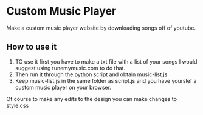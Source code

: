 # Custom Music Player

Make a custom music player website by downloading songs off of youtube.

## How to use it

1. TO use it first you have to make a txt file with a list of your songs I would suggest using tunemymusic.com to do that.
2. Then run it through the python script and obtain music-list.js
3. Keep music-list.js in the same folder as script.js and you have yourslef a custom music player on your browser.

Of course to make any edits to the design you can make changes to style.css
